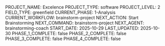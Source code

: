 PROJECT_NAME: Excelence
PROJECT_TYPE: software
PROJECT_LEVEL: 2
FIELD_TYPE: greenfield
CURRENT_PHASE: 1-Analysis
CURRENT_WORKFLOW: brainstorm-project
NEXT_ACTION: Start Brainstorming
NEXT_COMMAND: brainstorm-project
NEXT_AGENT: brainstorming-coach
START_DATE: 2025-10-29
LAST_UPDATED: 2025-10-30
PHASE_1_COMPLETE: false
PHASE_2_COMPLETE: false
PHASE_3_COMPLETE: false
PHASE_4_COMPLETE: false